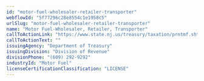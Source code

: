 ```yaml
---
id: "motor-fuel-wholesaler-retailer-transporter"
webflowId: "5f77296c28e8554c1e1958c5"
urlSlug: "motor-fuel-wholesaler-retailer-transporter"
name: "Motor Fuel-Wholesaler, Retailer, Transporter"
callToActionLink: "https://www.state.nj.us/treasury/taxation/prntmf.shtml"
callToActionText: ""
issuingAgency: "Department of Treasury"
issuingDivision: "Division of Revenue"
divisionPhone: "(609) 292-9292"
industryId: "Motor Fuel"
licenseCertificationClassification: "LICENSE"
---
```


